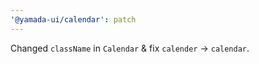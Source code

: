 ```yaml
---
'@yamada-ui/calendar': patch
---
```


Changed `className` in `Calendar` & fix `calender` -> `calendar`.
